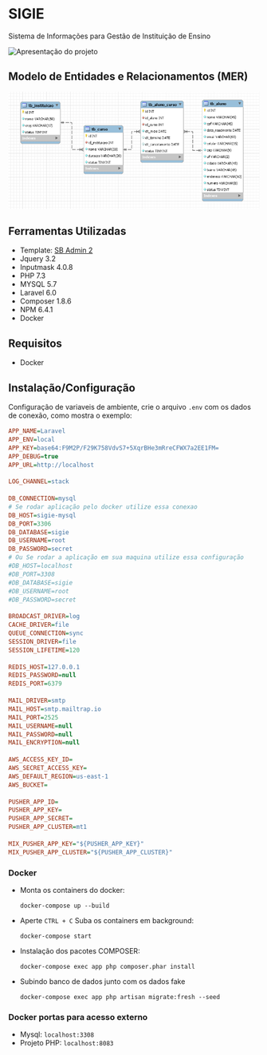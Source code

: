 # SIGIE
Sistema de Informações para Gestão de Instituição de Ensino

![Apresentação do projeto](doc/apresentacao.gif)

## Modelo de Entidades e Relacionamentos (MER)

![Apresentação do projeto](doc/mer.png)

## Ferramentas Utilizadas
- Template: [SB Admin 2](https://github.com/BlackrockDigital/startbootstrap-sb-admin-2)
- Jquery 3.2
- Inputmask 4.0.8
- PHP 7.3
- MYSQL 5.7
- Laravel 6.0
- Composer 1.8.6
- NPM 6.4.1
- Docker

## Requisitos
- Docker

## Instalação/Configuração
 Configuração de variaveis de ambiente, crie o arquivo `.env` com os dados de conexão, como mostra o exemplo:
````ini
APP_NAME=Laravel
APP_ENV=local
APP_KEY=base64:F9M2P/F29K758VdvS7+5XqrBHe3mRreCFWX7a2EE1FM=
APP_DEBUG=true
APP_URL=http://localhost

LOG_CHANNEL=stack

DB_CONNECTION=mysql
# Se rodar aplicação pelo docker utilize essa conexao
DB_HOST=sigie-mysql
DB_PORT=3306
DB_DATABASE=sigie
DB_USERNAME=root
DB_PASSWORD=secret
# Ou Se rodar a aplicação em sua maquina utilize essa configuração
#DB_HOST=localhost
#DB_PORT=3308
#DB_DATABASE=sigie
#DB_USERNAME=root
#DB_PASSWORD=secret

BROADCAST_DRIVER=log
CACHE_DRIVER=file
QUEUE_CONNECTION=sync
SESSION_DRIVER=file
SESSION_LIFETIME=120

REDIS_HOST=127.0.0.1
REDIS_PASSWORD=null
REDIS_PORT=6379

MAIL_DRIVER=smtp
MAIL_HOST=smtp.mailtrap.io
MAIL_PORT=2525
MAIL_USERNAME=null
MAIL_PASSWORD=null
MAIL_ENCRYPTION=null

AWS_ACCESS_KEY_ID=
AWS_SECRET_ACCESS_KEY=
AWS_DEFAULT_REGION=us-east-1
AWS_BUCKET=

PUSHER_APP_ID=
PUSHER_APP_KEY=
PUSHER_APP_SECRET=
PUSHER_APP_CLUSTER=mt1

MIX_PUSHER_APP_KEY="${PUSHER_APP_KEY}"
MIX_PUSHER_APP_CLUSTER="${PUSHER_APP_CLUSTER}"


````

### Docker 

- Monta os containers do docker:
    ````
    docker-compose up --build
    ````
- Aperte `CTRL + C` Suba os containers em background:
    ````
    docker-compose start
    ````
- Instalação dos pacotes COMPOSER:
    ````
    docker-compose exec app php composer.phar install
    ````
- Subindo banco de dados junto com os dados fake
    ````
    docker-compose exec app php artisan migrate:fresh --seed
    ````

### Docker portas para acesso externo
- Mysql: `localhost:3308`
- Projeto PHP: `localhost:8083`
